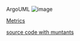 ArgoUML
![image](https://raw.githubusercontent.com/test4cc/vamos2020/master/featureModel/ArgoUML.JPG)

 [Metrics](https://github.com/test4cc/vamos2020/blob/master/metrics/banckaccount.csv)
 
 
 [source code with muntants](https://github.com/test4cc/vamos2020/tree/master/dataset_with_mutant/bankaccount)
